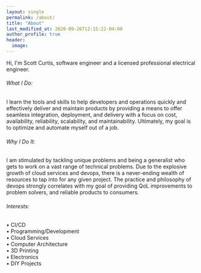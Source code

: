 ```yaml
---
layout: single
permalink: /about/
title: "About"
last_modified_at: 2020-09-26T12:15:22-04:00
author_profile: true
header:
  image:
---
```


Hi, I'm Scott Curtis, software engineer and a licensed professional electrical engineer.

###### What I Do:

I learn the tools and skills to help developers and operations quickly and effectively deliver and maintain products by providing a means to offer seamless integration, deployment, and delivery with a focus on cost, availability, reliability, scalability, and maintainability. Ultimately, my goal is to optimize and automate myself out of a job.

###### Why I Do It:

I am stimulated by tackling unique problems and being a generalist who gets to work on a vast range of technical problems. Due to the explosive growth of cloud services and devops, there is a never-ending wealth of resources to tap into for any given project. The practice and philosophy of devops strongly correlates with my goal of providing QoL improvements to problem solvers, and reliable products to consumers.

###### Interests:

• CI/CD  
• Programming/Development  
• Cloud Services  
• Computer Architecture  
• 3D Printing  
• Electronics  
• DIY Projects
